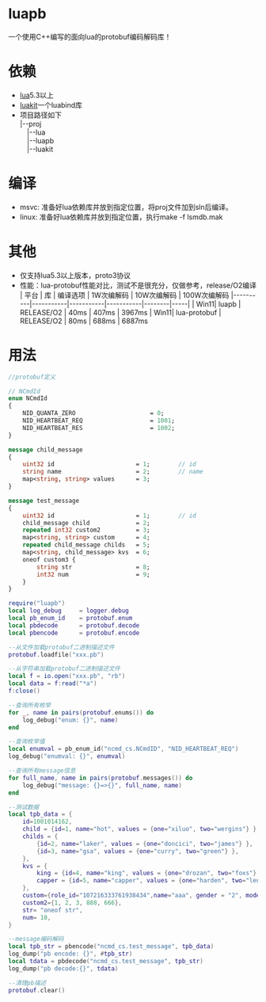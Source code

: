 # luapb
一个使用C++编写的面向lua的protobuf编码解码库！

# 依赖
- [lua](https://github.com/xiyoo0812/lua.git)5.3以上
- [luakit](https://github.com/xiyoo0812/luakit.git)一个luabind库
- 项目路径如下<br>
  |--proj <br>
  &emsp;|--lua <br>
  &emsp;|--luapb <br>
  &emsp;|--luakit

# 编译
- msvc: 准备好lua依赖库并放到指定位置，将proj文件加到sln后编译。
- linux: 准备好lua依赖库并放到指定位置，执行make -f lsmdb.mak

# 其他
- 仅支持lua5.3以上版本，proto3协议
- 性能：lua-protobuf性能对比，测试不是很充分，仅做参考，release/O2编译
  | 平台 | 库  | 编译选项 | 1W次编解码    | 10W次编解码 | 100W次编解码
  |----------|-----------|-----------|-----------|--------|-----|
  | Win11| luapb | RELEASE/O2 | 40ms   | 407ms   | 3967ms
  | Win11| lua-protobuf | RELEASE/O2  | 80ms   | 688ms   | 6887ms

# 用法

```protobuf
//protobuf定义

// NCmdId
enum NCmdId
{
    NID_QUANTA_ZERO                     = 0;
    NID_HEARTBEAT_REQ                   = 1001;
    NID_HEARTBEAT_RES                   = 1002;
}

message child_message
{
    uint32 id                       = 1;        // id
    string name                     = 2;        // name
    map<string, string> values      = 3;
}

message test_message
{
    uint32 id                       = 1;        // id
    child_message child             = 2;
    repeated int32 custom2          = 3;
    map<string, string> custom      = 4;
    repeated child_message childs   = 5;
    map<string, child_message> kvs  = 6;
    oneof custom3 {
        string str                  = 8;
        int32 num                   = 9;
    }
}
```
```lua
require("luapb")
local log_debug     = logger.debug
local pb_enum_id    = protobuf.enum
local pbdecode      = protobuf.decode
local pbencode      = protobuf.encode

--从文件加载protobuf二进制描述文件
protobuf.loadfile("xxx.pb")

--从字符串加载protobuf二进制描述文件
local f = io.open("xxx.pb", "rb")
local data = f:read("*a")
f:close()

--查询所有枚举
for _, name in pairs(protobuf.enums()) do
    log_debug("enum: {}", name)
end

--查询枚举值
local enumval = pb_enum_id("ncmd_cs.NCmdID", "NID_HEARTBEAT_REQ")
log_debug("enumval: {}", enumval)

--查询所有message信息
for full_name, name in pairs(protobuf.messages()) do
    log_debug("message: {}=>{}", full_name, name)
end

--测试数据
local tpb_data = {
    id=1001014162,
    child = {id=1, name="hot", values = {one="xiluo", two="wergins"} },
    childs = {
        {id=2, name="laker", values = {one="doncici", two="james"} },
        {id=3, name="gsa", values = {one="curry", two="green"} },
    },
    kvs = {
        king = {id=4, name="king", values = {one="drozan", two="foxs"} },
        capper = {id=5, name="capper", values = {one="harden", two="lenarde"} },
    },
    custom={role_id="107216333761938434",name="aaa", gender = "2", model = "3"},
    custom2={1, 2, 3, 888, 666},
    str= "oneof str",
    num= 10,
}

--message编码解码
local tpb_str = pbencode("ncmd_cs.test_message", tpb_data)
log_dump("pb encode: {}", #tpb_str)
local tdata = pbdecode("ncmd_cs.test_message", tpb_str)
log_dump("pb decode:{}", tdata)

--清理pb描述
protobuf.clear()

```
